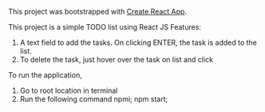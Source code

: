 This project was bootstrapped with [Create React App](https://github.com/facebook/create-react-app).

This project is a simple TODO list using React JS
Features:
1. A text field to add the tasks. On clicking ENTER, the task is added to the list.
2. To delete the task, just hover over the task on list and click

To run the application, 
1. Go to root location in terminal
2. Run the following command
    npmi; npm start;
